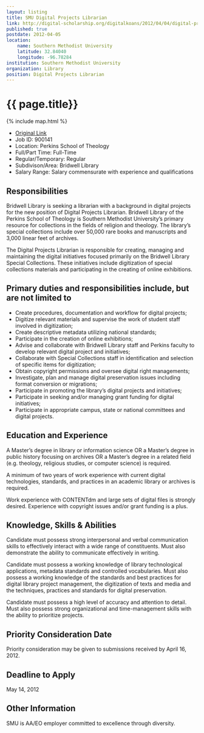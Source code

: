 ```yaml
---
layout: listing
title: SMU Digital Projects Librarian
link: http://digital-scholarship.org/digitalkoans/2012/04/04/digital-projects-librarian-at-southern-methodist-universitys-bridwell-library/
published: true
postdate: 2012-04-05
location:
    name: Southern Methodist University
    latitude: 32.84040
    longitude: -96.78284
institution: Southern Methodist University
organization: Library
position: Digital Projects Librarian
---
```


# {{ page.title}}

{% include map.html %}


*  [Original Link](http://digital-scholarship.org/digitalkoans/2012/04/04/digital-projects-librarian-at-southern-methodist-universitys-bridwell-library/)
* Job ID: 900141
* Location: Perkins School of Theology
* Full/Part Time: Full-Time
* Regular/Temporary: Regular
* Subdivison/Area: Bridwell Library
* Salary Range: Salary commensurate with experience and qualifications
	
## Responsibilities
Bridwell Library is seeking a librarian with a background in digital projects for the new position of Digital Projects Librarian. Bridwell Library of the Perkins School of Theology is Southern Methodist University’s primary resource for collections in the fields of religion and theology. The library’s special collections include over 50,000 rare books and manuscripts and 3,000 linear feet of archives. 

The Digital Projects Librarian is responsible for creating, managing and maintaining the digital initiatives focused primarily on the Bridwell Library Special Collections. These initiatives include digitization of special collections materials and participating in the creating of online exhibitions. 

## Primary duties and responsibilities include, but are not limited to
* Create procedures, documentation and workflow for digital projects; 
* Digitize relevant materials and supervise the work of student staff involved in digitization; 
* Create descriptive metadata utilizing national standards; 
* Participate in the creation of online exhibitions; 
* Advise and collaborate with Bridwell Library staff and Perkins faculty to develop relevant digital project and initiatives; 
* Collaborate with Special Collections staff in identification and selection of specific items for digitization; 
* Obtain copyright permissions and oversee digital right managements; 
* Investigate, plan and manage digital preservation issues including format conversion or migrations; 
* Participate in promoting the library’s digital projects and initiatives; 
* Participate in seeking and/or managing grant funding for digital initiatives; 
* Participate in appropriate campus, state or national committees and digital projects.
	
## Education and Experience
A Master’s degree in library or information science OR a Master’s degree in public history focusing on archives OR a Master’s degree in a related field (e.g. theology, religious studies, or computer science) is required. 

A minimum of two years of work experience with current digital technologies, standards, and practices in an academic library or archives is required. 

Work experience with CONTENTdm and large sets of digital files is strongly desired. Experience with copyright issues and/or grant funding is a plus.
	
## Knowledge, Skills & Abilities
Candidate must possess strong interpersonal and verbal communication skills to effectively interact with a wide range of constituents. Must also demonstrate the ability to communicate effectively in writing. 

Candidate must possess a working knowledge of library technological applications, metadata standards and controlled vocabularies. Must also possess a working knowledge of the standards and best practices for digital library project management, the digitization of texts and media and the techniques, practices and standards for digital preservation. 

Candidate must possess a high level of accuracy and attention to detail. Must also possess strong organizational and time-management skills with the ability to prioritize projects.
	
## Priority Consideration Date
Priority consideration may be given to submissions received by April 16, 2012.
	
## Deadline to Apply
May 14, 2012
	
## Other Information
SMU is AA/EO employer committed to excellence through diversity.
